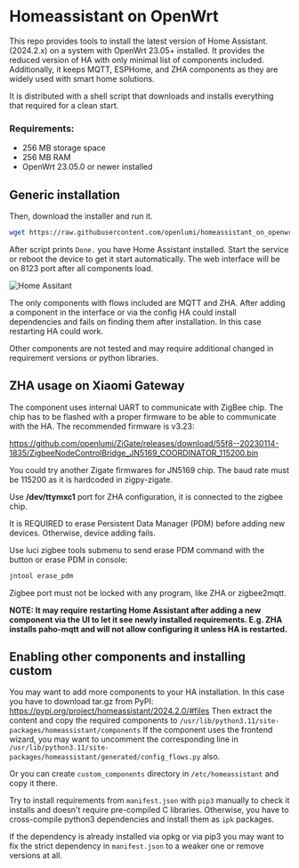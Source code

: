 # Homeassistant on OpenWrt

This repo provides tools to install the latest version of Home Assistant. (2024.2.x)
on a system with OpenWrt 23.05+ installed. It provides the reduced version of HA with only minimal list of components 
included. Additionally, it keeps MQTT, ESPHome, and ZHA components as they are 
widely used with smart home solutions.

It is distributed with a shell script that downloads and installs everything that required for a clean start.

### Requirements:
- 256 MB storage space
- 256 MB RAM
- OpenWrt 23.05.0 or newer installed

## Generic installation
Then, download the installer and run it.

```sh
wget https://raw.githubusercontent.com/openlumi/homeassistant_on_openwrt/23.05/ha_install.sh -O - | sh
```

After script prints `Done.` you have Home Assistant installed. 
Start the service or reboot the device to get it start automatically.
The web interface will be on 8123 port after all components load.

![Home Assitant](homeassistant.png)

The only components with flows included are MQTT and ZHA.
After adding a component in the interface or via the config
HA could install dependencies and fails on finding them after installation.
In this case restarting HA could work.

Other components are not tested and may require additional changed in 
requirement versions or python libraries.

## ZHA usage on Xiaomi Gateway

The component uses internal UART to communicate with ZigBee chip.
The chip has to be flashed with a proper firmware to be able to 
communicate with the HA. The recommended firmware is v3.23:

https://github.com/openlumi/ZiGate/releases/download/55f8--20230114-1835/ZigbeeNodeControlBridge_JN5169_COORDINATOR_115200.bin 

You could try another Zigate firmwares for JN5169 chip. The baud rate
must be 115200 as it is hardcoded in zigpy-zigate.

Use **/dev/ttymxc1** port for ZHA configuration, it is connected to the zigbee chip.

It is REQUIRED to erase Persistent Data Manager (PDM) before adding new devices.
Otherwise, device adding fails.

Use luci zigbee tools submenu to send erase PDM command with the button or
erase PDM in console:

```sh
jntool erase_pdm
```

Zigbee port must not be locked with any program, like ZHA or zigbee2mqtt.

**NOTE: It may require restarting Home Assistant after adding a new 
component via the UI to let it see newly installed requirements. 
E.g. ZHA installs paho-mqtt and will not allow configuring it unless HA is 
restarted.**

## Enabling other components and installing custom

You may want to add more components to your HA installation.
In this case you have to download tar.gz from PyPI:
https://pypi.org/project/homeassistant/2024.2.0/#files
Then extract the content and copy the required components to 
`/usr/lib/python3.11/site-packages/homeassistant/components`
If the component uses the frontend wizard, you may want to uncomment the
corresponding line in 
`/usr/lib/python3.11/site-packages/homeassistant/generated/config_flows.py`
also.

Or you can create `custom_components` directory in `/etc/homeassistant` and
copy it there.

Try to install requirements from `manifest.json` with `pip3` manually
to check it installs and doesn't require pre-compiled C libraries.
Otherwise, you have to cross-compile python3 dependencies and install
them as `ipk` packages.

If the dependency is already installed via opkg or via pip3 you may want
to fix the strict dependency in `manifest.json` to a weaker one or remove 
versions at all.
